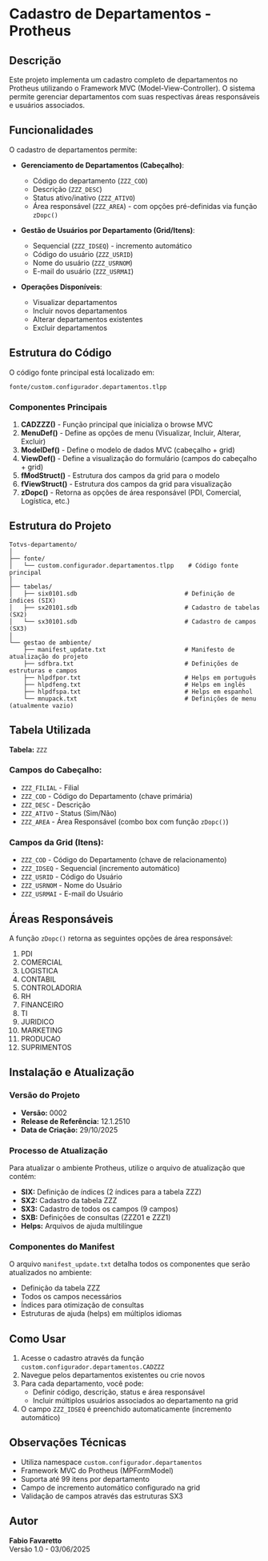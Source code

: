 # Cadastro de Departamentos - Protheus

## Descrição

Este projeto implementa um cadastro completo de departamentos no Protheus utilizando o Framework MVC (Model-View-Controller). O sistema permite gerenciar departamentos com suas respectivas áreas responsáveis e usuários associados.

## Funcionalidades

O cadastro de departamentos permite:

- **Gerenciamento de Departamentos (Cabeçalho)**:
  - Código do departamento (`ZZZ_COD`)
  - Descrição (`ZZZ_DESC`)
  - Status ativo/inativo (`ZZZ_ATIVO`)
  - Área responsável (`ZZZ_AREA`) - com opções pré-definidas via função `zDopc()`

- **Gestão de Usuários por Departamento (Grid/Itens)**:
  - Sequencial (`ZZZ_IDSEQ`) - incremento automático
  - Código do usuário (`ZZZ_USRID`)
  - Nome do usuário (`ZZZ_USRNOM`)
  - E-mail do usuário (`ZZZ_USRMAI`)

- **Operações Disponíveis**:
  - Visualizar departamentos
  - Incluir novos departamentos
  - Alterar departamentos existentes
  - Excluir departamentos

## Estrutura do Código

O código fonte principal está localizado em:

```
fonte/custom.configurador.departamentos.tlpp
```

### Componentes Principais

1. **CADZZZ()** - Função principal que inicializa o browse MVC
2. **MenuDef()** - Define as opções de menu (Visualizar, Incluir, Alterar, Excluir)
3. **ModelDef()** - Define o modelo de dados MVC (cabeçalho + grid)
4. **ViewDef()** - Define a visualização do formulário (campos do cabeçalho + grid)
5. **fModStruct()** - Estrutura dos campos da grid para o modelo
6. **fViewStruct()** - Estrutura dos campos da grid para visualização
7. **zDopc()** - Retorna as opções de área responsável (PDI, Comercial, Logística, etc.)

## Estrutura do Projeto

```
Totvs-departamento/
│
├── fonte/
│   └── custom.configurador.departamentos.tlpp    # Código fonte principal
│
├── tabelas/
│   ├── six0101.sdb                              # Definição de índices (SIX)
│   ├── sx20101.sdb                              # Cadastro de tabelas (SX2)
│   └── sx30101.sdb                              # Cadastro de campos (SX3)
│
└── gestao de ambiente/
    ├── manifest_update.txt                      # Manifesto de atualização do projeto
    ├── sdfbra.txt                               # Definições de estruturas e campos
    ├── hlpdfpor.txt                             # Helps em português
    ├── hlpdfeng.txt                             # Helps em inglês
    ├── hlpdfspa.txt                             # Helps em espanhol
    └── mnupack.txt                              # Definições de menu (atualmente vazio)
```

## Tabela Utilizada

**Tabela:** `ZZZ`

### Campos do Cabeçalho:
- `ZZZ_FILIAL` - Filial
- `ZZZ_COD` - Código do Departamento (chave primária)
- `ZZZ_DESC` - Descrição
- `ZZZ_ATIVO` - Status (Sim/Não)
- `ZZZ_AREA` - Área Responsável (combo box com função `zDopc()`)

### Campos da Grid (Itens):
- `ZZZ_COD` - Código do Departamento (chave de relacionamento)
- `ZZZ_IDSEQ` - Sequencial (incremento automático)
- `ZZZ_USRID` - Código do Usuário
- `ZZZ_USRNOM` - Nome do Usuário
- `ZZZ_USRMAI` - E-mail do Usuário

## Áreas Responsáveis

A função `zDopc()` retorna as seguintes opções de área responsável:

1. PDI
2. COMERCIAL
3. LOGISTICA
4. CONTABIL
5. CONTROLADORIA
6. RH
7. FINANCEIRO
8. TI
9. JURIDICO
10. MARKETING
11. PRODUCAO
12. SUPRIMENTOS

## Instalação e Atualização

### Versão do Projeto
- **Versão:** 0002
- **Release de Referência:** 12.1.2510
- **Data de Criação:** 29/10/2025

### Processo de Atualização

Para atualizar o ambiente Protheus, utilize o arquivo de atualização que contém:

- **SIX:** Definição de índices (2 índices para a tabela ZZZ)
- **SX2:** Cadastro da tabela ZZZ
- **SX3:** Cadastro de todos os campos (9 campos)
- **SXB:** Definições de consultas (ZZZ01 e ZZZ1)
- **Helps:** Arquivos de ajuda multilíngue

### Componentes do Manifest

O arquivo `manifest_update.txt` detalha todos os componentes que serão atualizados no ambiente:

- Definição da tabela ZZZ
- Todos os campos necessários
- Índices para otimização de consultas
- Estruturas de ajuda (helps) em múltiplos idiomas

## Como Usar

1. Acesse o cadastro através da função `custom.configurador.departamentos.CADZZZ`
2. Navegue pelos departamentos existentes ou crie novos
3. Para cada departamento, você pode:
   - Definir código, descrição, status e área responsável
   - Incluir múltiplos usuários associados ao departamento na grid
4. O campo `ZZZ_IDSEQ` é preenchido automaticamente (incremento automático)

## Observações Técnicas

- Utiliza namespace `custom.configurador.departamentos`
- Framework MVC do Protheus (MPFormModel)
- Suporta até 99 itens por departamento
- Campo de incremento automático configurado na grid
- Validação de campos através das estruturas SX3

## Autor

**Fabio Favaretto**  
Versão 1.0 - 03/06/2025